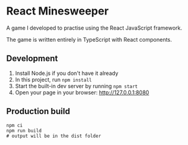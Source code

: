 # React Minesweeper

A game I developed to practise using the React JavaScript framework.

The game is written entirely in TypeScript with React components.

## Development

1. Install Node.js if you don't have it already
1. In this project, run `npm install`
1. Start the built-in dev server by running `npm start`
1. Open your page in your browser: http://127.0.0.1:8080

## Production build

```
npm ci
npm run build
# output will be in the dist folder
```
